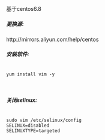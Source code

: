 基于centos6.8
<h5>更换源:</h5>http://mirrors.aliyun.com/help/centos
<br/>
<h5>安装软件:</h5>
<pre><code>
yum install vim -y
</code></pre>


<br/>
<h5>关闭selinux:</h5>
<pre><code>
sudo vim /etc/selinux/config  
SELINUX=disabled  
SELINUXTYPE=targeted  
</code></pre>
